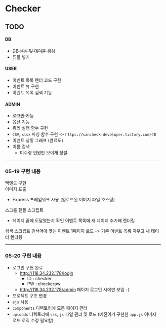 # Checker

## TODO

#### DB

- ~~DB 생성 및 테이블 생성~~
- 튜플 넣기

#### USER

- 이벤트 목록 렌더 코드 구현
- 이벤트 뷰 구현
- 이벤트 목록 검색 기능

#### ADMIN

- ~~로그인 기능~~
- ~~옵션 기능~~
- 쿼리 실행 함수 구현
- `CSV`, `xlsx` 파싱 함수 구현 <- `https://sancheck-developer.tistory.com/48` 
- 이벤트 상황 그래프 (완료도)
- 이름 검색
  - 미수령 인원만 보이게 정렬


----
### 05-19 구현 내용    
백엔드 구현 <br>
이미지 표출
- Express 프레임워크 사용 (업로드된 이미지 파일 호스팅)

스크롤 핸들 스크립트
- 페이지 끝에 도달했는지 확인
이벤트 목록에 새 데이터 추가해 렌더링

검색 스크립트
검색어에 맞는 이벤트 1페이지 로드
-> 기존 이벤트 목록 지우고 새 데이터 렌더링



----
### 05-20 구현 내용

- 로그인 구현 완료
  - http://118.34.232.178/login
    - ID : checker
    - PW : checkerpw
  - http://118.34.232.178/admin 페이지 로그인 시에만 보임 : )
-  프로젝트 구조 변경
  - `ejs` 사용
  - `components` 디렉토리에 모든 페이지 관리
  - `uploads` 디렉토리에 `css`, `js` 파일 관리 및 로드 (예진이가 구현한 `app.js` 이미지 로드 로직 수정 필요함)





